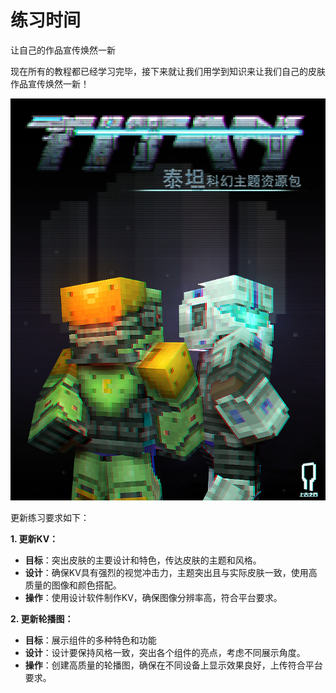 # 练习时间

让自己的作品宣传焕然一新

现在所有的教程都已经学习完毕，接下来就让我们用学到知识来让我们自己的皮肤作品宣传焕然一新！

![电脑游戏的截图 中度可信度描述已自动生成](./media/42c6431aab96e41b09979aaa55796fee.png)

更新练习要求如下：

**1. 更新KV：**

-   **目标**：突出皮肤的主要设计和特色，传达皮肤的主题和风格。
-   **设计**：确保KV具有强烈的视觉冲击力，主题突出且与实际皮肤一致，使用高质量的图像和颜色搭配。
-   **操作**：使用设计软件制作KV，确保图像分辨率高，符合平台要求。

**2. 更新轮播图：**

-   **目标**：展示组件的多种特色和功能
-   **设计**：设计要保持风格一致，突出各个组件的亮点，考虑不同展示角度。
-   **操作**：创建高质量的轮播图，确保在不同设备上显示效果良好，上传符合平台要求。
